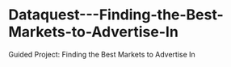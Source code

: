 # Dataquest---Finding-the-Best-Markets-to-Advertise-In
Guided Project: Finding the Best Markets to Advertise In
